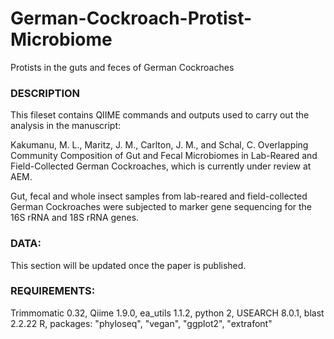 # German-Cockroach-Protist-Microbiome
Protists in the guts and feces of German Cockroaches

### DESCRIPTION

This fileset contains QIIME commands and outputs used to carry out the analysis in the manuscript:

Kakumanu, M. L., Maritz, J. M., Carlton, J. M., and Schal, C. Overlapping Community Composition of Gut and Fecal Microbiomes in Lab-Reared and Field-Collected German Cockroaches, which is currently under review at AEM.

Gut, fecal and whole insect samples from lab-reared and field-collected German Cockroaches were subjected to marker gene sequencing for the 16S rRNA and 18S rRNA genes.

### DATA:

This section will be updated once the paper is published.

### REQUIREMENTS:

Trimmomatic 0.32, Qiime 1.9.0, ea_utils 1.1.2, python 2, USEARCH 8.0.1, blast 2.2.22
R, packages: "phyloseq", "vegan", "ggplot2", "extrafont"

